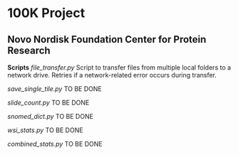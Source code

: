 # 100K Project
## Novo Nordisk Foundation Center for Protein Research

**Scripts**
*file_transfer.py*
Script to transfer files from multiple local folders to a network drive. Retries if a network-related error occurs during transfer.

*save_single_tile.py*
TO BE DONE

*slide_count.py*
TO BE DONE

*snomed_dict.py*
TO BE DONE

*wsi_stats.py*
TO BE DONE

*combined_stats.py*
TO BE DONE

